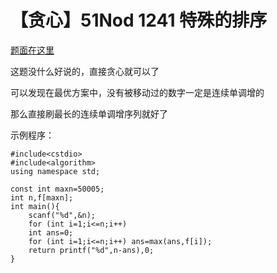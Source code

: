 # 【贪心】51Nod 1241 特殊的排序

[题面在这里](http://www.51nod.com/onlineJudge/questionCode.html#!problemId=1241)

这题没什么好说的，直接贪心就可以了

可以发现在最优方案中，没有被移动过的数字一定是连续单调增的

那么直接刷最长的连续单调增序列就好了

示例程序：

```
#include<cstdio>
#include<algorithm>
using namespace std;

const int maxn=50005;
int n,f[maxn];
int main(){
	scanf("%d",&n);
	for (int i=1;i<=n;i++)
	int ans=0;
	for (int i=1;i<=n;i++) ans=max(ans,f[i]);
	return printf("%d",n-ans),0;
}
```


